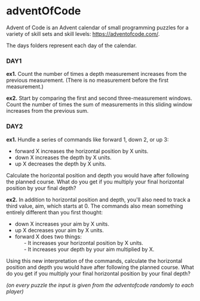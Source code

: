 # adventOfCode

Advent of Code is an Advent calendar of small programming puzzles for a variety of skill sets and skill levels: https://adventofcode.com/. 

The days folders represent each day of the calendar.

<h3> DAY1</h3>

<p><b>ex1.</b>
Count the number of times a depth measurement increases from the previous measurement. (There is no measurement before the first measurement.)</p>

<p><b>ex2.</b>
Start by comparing the first and second three-measurement windows. Count the number of times the sum of measurements in this sliding window increases from the previous sum.</p>

<h3> DAY2</h3>

<p><b>ex1.</b> 
Hundle a series of commands like forward 1, down 2, or up 3:
  
- forward X increases the horizontal position by X units.
- down X increases the depth by X units.
- up X decreases the depth by X units.
  
Calculate the horizontal position and depth you would have after following the planned course. What do you get if you multiply your final horizontal position by your final depth? </p>

<p><b>ex2.</b>
In addition to horizontal position and depth, you'll also need to track a third value, aim, which starts at 0. The commands also mean something entirely different than you first thought:

- down X increases your aim by X units.
- up X decreases your aim by X units.
- forward X does two things:
    <ul> - It increases your horizontal position by X units.</ul>
    <ul> - It increases your depth by your aim multiplied by X.</ul>  
   
Using this new interpretation of the commands, calculate the horizontal position and depth you would have after following the planned course. What do you get if you multiply your final horizontal position by your final depth?</p>

<p><i> (on every puzzle the input is given from the adventofcode randomly to each player)</i></p>
